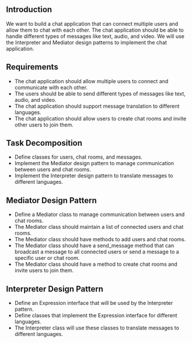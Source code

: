 ## Introduction
We want to build a chat application that can connect multiple users and allow them to chat with each other. The chat application should be able to handle different types of messages like text, audio, and video. We will use the Interpreter and Mediator design patterns to implement the chat application.

## Requirements
* The chat application should allow multiple users to connect and communicate with each other.
* The users should be able to send different types of messages like text, audio, and video.
* The chat application should support message translation to different languages.
* The chat application should allow users to create chat rooms and invite other users to join them.

## Task Decomposition
* Define classes for users, chat rooms, and messages.
* Implement the Mediator design pattern to manage communication between users and chat rooms.
* Implement the Interpreter design pattern to translate messages to different languages.

## Mediator Design Pattern
* Define a Mediator class to manage communication between users and chat rooms.
* The Mediator class should maintain a list of connected users and chat rooms.
* The Mediator class should have methods to add users and chat rooms.
* The Mediator class should have a send_message method that can broadcast a message to all connected users or send a message to a specific user or chat room.
* The Mediator class should have a method to create chat rooms and invite users to join them.

## Interpreter Design Pattern
* Define an Expression interface that will be used by the Interpreter pattern.
* Define classes that implement the Expression interface for different languages.
* The Interpreter class will use these classes to translate messages to different languages.